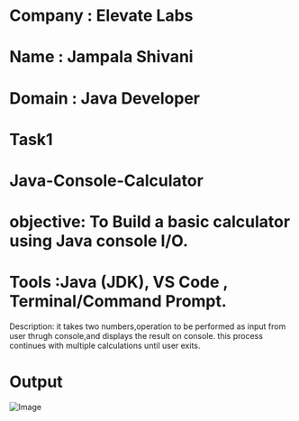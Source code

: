 # Company : Elevate Labs

# Name : Jampala Shivani

# Domain : Java Developer


# Task1

# Java-Console-Calculator

# objective: To Build a basic calculator using Java console I/O.
# Tools :Java (JDK), VS Code , Terminal/Command Prompt.

Description: it takes two numbers,operation to be performed as input from user thrugh console,and displays the result on console. this process continues with multiple calculations until user exits.

# Output

![Image](https://github.com/user-attachments/assets/ecbfb1e4-c673-4771-b6de-4d0ac22f0622)

